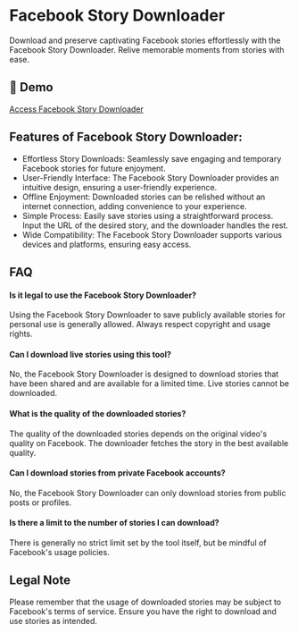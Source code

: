 # Facebook Story Downloader

Download and preserve captivating Facebook stories effortlessly with the Facebook Story Downloader. Relive memorable moments from stories with ease.

## 🔗 Demo

[Access Facebook Story Downloader](https://imgpanda.com/facebook-story-downloader/)

## Features of Facebook Story Downloader:

- Effortless Story Downloads: Seamlessly save engaging and temporary Facebook stories for future enjoyment.
- User-Friendly Interface: The Facebook Story Downloader provides an intuitive design, ensuring a user-friendly experience.
- Offline Enjoyment: Downloaded stories can be relished without an internet connection, adding convenience to your experience.
- Simple Process: Easily save stories using a straightforward process. Input the URL of the desired story, and the downloader handles the rest.
- Wide Compatibility: The Facebook Story Downloader supports various devices and platforms, ensuring easy access.

## FAQ

#### Is it legal to use the Facebook Story Downloader?

Using the Facebook Story Downloader to save publicly available stories for personal use is generally allowed. Always respect copyright and usage rights.

#### Can I download live stories using this tool?

No, the Facebook Story Downloader is designed to download stories that have been shared and are available for a limited time. Live stories cannot be downloaded.

#### What is the quality of the downloaded stories?

The quality of the downloaded stories depends on the original video's quality on Facebook. The downloader fetches the story in the best available quality.

#### Can I download stories from private Facebook accounts?

No, the Facebook Story Downloader can only download stories from public posts or profiles.

#### Is there a limit to the number of stories I can download?

There is generally no strict limit set by the tool itself, but be mindful of Facebook's usage policies.

## Legal Note

Please remember that the usage of downloaded stories may be subject to Facebook's terms of service. Ensure you have the right to download and use stories as intended.
